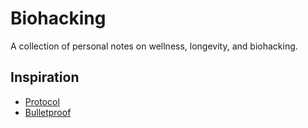 # Biohacking

A collection of personal notes on wellness, longevity, and biohacking.

## Inspiration

- [Protocol](https://protocol.bryanjohnson.com/)
- [Bulletproof](https://daveasprey.com/resources/)
